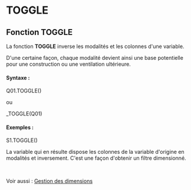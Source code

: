 # TOGGLE

## Fonction TOGGLE

La fonction **TOGGLE** inverse les modalités et les colonnes d'une variable.

D'une certaine façon, chaque modalité devient ainsi une base potentielle pour une construction ou une ventilation ultérieure.

#### Syntaxe :&nbsp;

Q01.TOGGLE()

ou

\_TOGGLE(Q01)

#### Exemples :

S1.TOGGLE()

La variable qui en résulte dispose les colonnes de la variable d'origine en modalités et inversement. C'est une façon d'obtenir un filtre dimensionné.

&nbsp;

Voir aussi : [Gestion des dimensions](<Gererlesdimensionsdesvariables1.md>)